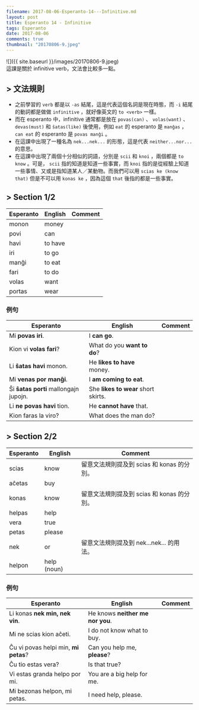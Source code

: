 ```yaml
---
filename: 2017-08-06-Esperanto-14---Infinitive.md
layout: post
title: Esperanto 14 - Infinitive
tags: Esperanto
date: 2017-08-06
comments: true
thumbnail: "20170806-9.jpeg"
---
```


![]({{ site.baseurl }}/images/20170806-9.jpeg)  
這課是關於 infinitive verb，文法會比較多一點。

## > 文法規則
* 之前學習的 `verb` 都是以 `-as` 結尾，這是代表這個名詞是現在時態，而 `-i` 結尾的動詞都是做做 `infinitive` ，就好像英文的 `to <verb>` 一樣。
* 而在 esperanto 中，infinitive 通常都是放在 `povas(can)` 、 `volas(want)` 、 `devas(must)` 和 `ŝatas(like)` 後使用，例如 `eat` 的 esperanto 是 `manĝas` ， `can eat` 的 esperanto 是 `povas manĝi` 。
* 在這課中出現了一種名為 `nek...nek...` 的形態，這是代表 `neither...nor...` 的意思。
* 在這課中出現了兩個十分相似的詞語，分別是 `scii` 和 `knoi` ，兩個都是 `to know` 。可是， `scii` 指的知道是知道一些事實，而 `knoi` 指的是從經驗上知道一些事情、又或是指知道某人／某動物。而我們可以用 `scias ke (know that)` 但是不可以用 `konas ke` ，因為這個 `that` 後指的都是一些事實。

## > Section 1/2

|Esperanto|English|Comment|
|---|---|---|
|monon|money||
|povi|can||
|havi|to have||
|iri|to go||
|manĝi|to eat||
|fari|to do||
|volas|want||
|portas|wear||

### 例句

|Esperanto|English|Comment|
|---|---|---|
|Mi **povas iri**.|I **can go**.||
|Kion vi **volas fari**?|What do you **want to do**?||
|Li **ŝatas havi** monon.|He **likes to have** money.||
|Mi **venas por manĝi**.|I **am coming to eat**.||
|Ŝi **ŝatas porti** mallongajn jupojn.|She **likes to wear** short skirts.||
|Li **ne povas havi** tion.|He **cannot have** that.||
|Kion faras la viro?|What does the man do?||

## > Section 2/2

|Esperanto|English|Comment|
|---|---|---|
|scias|know|留意文法規則提及到 scias 和 konas 的分別。|
|aĉetas|buy||
|konas|know|留意文法規則提及到 scias 和 konas 的分別。|
|helpas|help||
|vera|true||
|petas|please||
|nek|or|留意文法規則提及到 nek...nek... 的用法。|
|helpon|help (noun)||

### 例句

|Esperanto|English|Comment|
|---|---|---|
|Li konas **nek min, nek vin**.|He knows **neither me nor you**.||
|Mi ne scias kion aĉeti.|I do not know what to buy.|
|Ĉu vi povas helpi min, **mi petas**?|Can you help me, **please**?||
|Ĉu tio estas vera?|Is that true?||
|Vi estas granda helpo por mi.|You are a big help for me.||
|Mi bezonas helpon, mi petas.|I need help, please.||